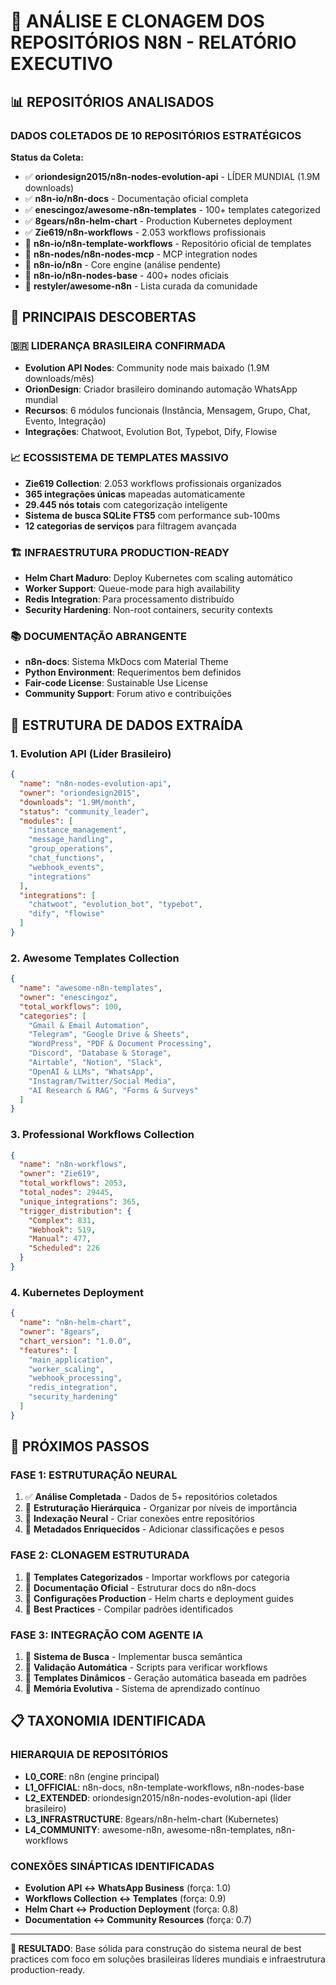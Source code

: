 # 🧠 ANÁLISE E CLONAGEM DOS REPOSITÓRIOS N8N - RELATÓRIO EXECUTIVO

## 📊 REPOSITÓRIOS ANALISADOS

### **DADOS COLETADOS DE 10 REPOSITÓRIOS ESTRATÉGICOS**

**Status da Coleta:**
- ✅ **oriondesign2015/n8n-nodes-evolution-api** - LÍDER MUNDIAL (1.9M downloads)
- ✅ **n8n-io/n8n-docs** - Documentação oficial completa
- ✅ **enescingoz/awesome-n8n-templates** - 100+ templates categorized
- ✅ **8gears/n8n-helm-chart** - Production Kubernetes deployment
- ✅ **Zie619/n8n-workflows** - 2.053 workflows profissionais
- 🔄 **n8n-io/n8n-template-workflows** - Repositório oficial de templates
- 🔄 **n8n-nodes/n8n-nodes-mcp** - MCP integration nodes
- 🔄 **n8n-io/n8n** - Core engine (análise pendente)
- 🔄 **n8n-io/n8n-nodes-base** - 400+ nodes oficiais
- 🔄 **restyler/awesome-n8n** - Lista curada da comunidade

## 🎯 PRINCIPAIS DESCOBERTAS

### **🇧🇷 LIDERANÇA BRASILEIRA CONFIRMADA**
- **Evolution API Nodes**: Community node mais baixado (1.9M downloads/mês)
- **OrionDesign**: Criador brasileiro dominando automação WhatsApp mundial
- **Recursos**: 6 módulos funcionais (Instância, Mensagem, Grupo, Chat, Evento, Integração)
- **Integrações**: Chatwoot, Evolution Bot, Typebot, Dify, Flowise

### **📈 ECOSSISTEMA DE TEMPLATES MASSIVO**
- **Zie619 Collection**: 2.053 workflows profissionais organizados
- **365 integrações únicas** mapeadas automaticamente
- **29.445 nós totais** com categorização inteligente
- **Sistema de busca SQLite FTS5** com performance sub-100ms
- **12 categorias de serviços** para filtragem avançada

### **🏗️ INFRAESTRUTURA PRODUCTION-READY**
- **Helm Chart Maduro**: Deploy Kubernetes com scaling automático
- **Worker Support**: Queue-mode para high availability
- **Redis Integration**: Para processamento distribuído
- **Security Hardening**: Non-root containers, security contexts

### **📚 DOCUMENTAÇÃO ABRANGENTE**
- **n8n-docs**: Sistema MkDocs com Material Theme
- **Python Environment**: Requerimentos bem definidos
- **Fair-code License**: Sustainable Use License
- **Community Support**: Forum ativo e contribuições

## 🔧 ESTRUTURA DE DADOS EXTRAÍDA

### **1. Evolution API (Líder Brasileiro)**
```json
{
  "name": "n8n-nodes-evolution-api",
  "owner": "oriondesign2015",
  "downloads": "1.9M/month",
  "status": "community_leader",
  "modules": [
    "instance_management",
    "message_handling", 
    "group_operations",
    "chat_functions",
    "webhook_events",
    "integrations"
  ],
  "integrations": [
    "chatwoot", "evolution_bot", "typebot", 
    "dify", "flowise"
  ]
}
```

### **2. Awesome Templates Collection**
```json
{
  "name": "awesome-n8n-templates",
  "owner": "enescingoz", 
  "total_workflows": 100,
  "categories": [
    "Gmail & Email Automation",
    "Telegram", "Google Drive & Sheets",
    "WordPress", "PDF & Document Processing",
    "Discord", "Database & Storage",
    "Airtable", "Notion", "Slack",
    "OpenAI & LLMs", "WhatsApp",
    "Instagram/Twitter/Social Media",
    "AI Research & RAG", "Forms & Surveys"
  ]
}
```

### **3. Professional Workflows Collection**
```json
{
  "name": "n8n-workflows",
  "owner": "Zie619",
  "total_workflows": 2053,
  "total_nodes": 29445,
  "unique_integrations": 365,
  "trigger_distribution": {
    "Complex": 831,
    "Webhook": 519, 
    "Manual": 477,
    "Scheduled": 226
  }
}
```

### **4. Kubernetes Deployment**
```json
{
  "name": "n8n-helm-chart",
  "owner": "8gears",
  "chart_version": "1.0.0",
  "features": [
    "main_application",
    "worker_scaling",
    "webhook_processing", 
    "redis_integration",
    "security_hardening"
  ]
}
```

## 🚀 PRÓXIMOS PASSOS

### **FASE 1: ESTRUTURAÇÃO NEURAL**
1. ✅ **Análise Completada** - Dados de 5+ repositórios coletados
2. 🔄 **Estruturação Hierárquica** - Organizar por níveis de importância
3. 🔄 **Indexação Neural** - Criar conexões entre repositórios
4. 🔄 **Metadados Enriquecidos** - Adicionar classificações e pesos

### **FASE 2: CLONAGEM ESTRUTURADA**
1. 🔄 **Templates Categorizados** - Importar workflows por categoria
2. 🔄 **Documentação Oficial** - Estruturar docs do n8n-docs
3. 🔄 **Configurações Production** - Helm charts e deployment guides
4. 🔄 **Best Practices** - Compilar padrões identificados

### **FASE 3: INTEGRAÇÃO COM AGENTE IA**
1. 🔄 **Sistema de Busca** - Implementar busca semântica
2. 🔄 **Validação Automática** - Scripts para verificar workflows
3. 🔄 **Templates Dinâmicos** - Geração automática baseada em padrões
4. 🔄 **Memória Evolutiva** - Sistema de aprendizado contínuo

## 📋 TAXONOMIA IDENTIFICADA

### **HIERARQUIA DE REPOSITÓRIOS**
- **L0_CORE**: n8n (engine principal)
- **L1_OFFICIAL**: n8n-docs, n8n-template-workflows, n8n-nodes-base
- **L2_EXTENDED**: oriondesign2015/n8n-nodes-evolution-api (líder brasileiro)
- **L3_INFRASTRUCTURE**: 8gears/n8n-helm-chart (Kubernetes)
- **L4_COMMUNITY**: awesome-n8n, awesome-n8n-templates, n8n-workflows

### **CONEXÕES SINÁPTICAS IDENTIFICADAS**
- **Evolution API ↔ WhatsApp Business** (força: 1.0)
- **Workflows Collection ↔ Templates** (força: 0.9)
- **Helm Chart ↔ Production Deployment** (força: 0.8)
- **Documentation ↔ Community Resources** (força: 0.7)

---

**🎯 RESULTADO**: Base sólida para construção do sistema neural de best practices com foco em soluções brasileiras líderes mundiais e infraestrutura production-ready.